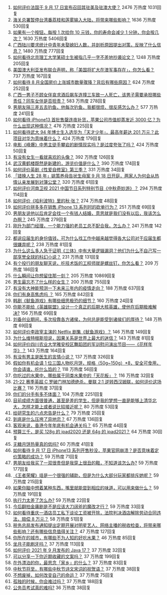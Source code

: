 1. [如何评价法国于 9 月 17 日宣布召回其驻美及驻澳大使？](https://www.zhihu.com/question/487541819) 2476 万热度 1031回复
1. [海关总署暂停台湾番荔枝和莲雾输入大陆，将带来哪些影响？](https://www.zhihu.com/question/487754914) 1636 万热度 530回复
1. [如果有一个按钮，每按 1 次给你 10 元钱，你的寿命会减少 1 分钟，你会按几次？](https://www.zhihu.com/question/384995742) 1630 万热度 5406回复
1. [广西陆川要求统计中青年未娶媳妇人数，并剖析原因提出对策，反映了什么信息？](https://www.zhihu.com/question/487602698) 1480 万热度 777回复
1. [如何看待北京理工大学某硕士生被指几乎一字不差地抄袭论文？](https://www.zhihu.com/question/487690998) 1248 万热度 205回复
1. [美国澳大利亚发布联合声明，称「美国将扩大在澳军事存在」，你怎么看？](https://www.zhihu.com/question/487441681) 737 万热度 167回复
1. [如何看待 8 月全国房价上涨城市数量骤降？背后有哪些原因？](https://www.zhihu.com/question/487149660) 624 万热度 252回复
1. [广西一男子不顾女伴哀求酒后飙车连撞三车致一人死亡，该男子需要承担哪些责任？同车女伴是否担责？](https://www.zhihu.com/question/487543080) 583 万热度 278回复
1. [男朋友隔三差五去钓鱼，他每次钓鱼，我都很烦，很反感怎么办？](https://www.zhihu.com/question/473937991) 577 万热度 241回复
1. [如何看待 iPhone13 首批售罄连夜补货，苹果公司市值却蒸发近 3000 亿？为什么出现这种情况？](https://www.zhihu.com/question/487572631) 476 万热度 225回复
1. [如何看待武大 94 年博士生入选华为「天才少年」，最高年薪达 201 万元？此项目对华为意味着什么？](https://www.zhihu.com/question/487671146) 424 万热度 179回复
1. [电影《峰爆》中男主徒手攀岩的剧情现实吗？是过度夸张了吗？](https://www.zhihu.com/question/487532203) 424 万热度 50回复
1. [有没有女生一看就喜欢的头像？](https://www.zhihu.com/question/410954554) 392 万热度 126回复
1. [武汉黄鹤楼既然是新建的，游览价值是什么？](https://www.zhihu.com/question/463692637) 390 万热度 174回复
1. [如何评价英剧《性爱自修室》第三季？](https://www.zhihu.com/question/487371776) 331 万热度 34回复
1. [「错换人生 28 年」姚策养母告状生母案 9 月 18 日开庭，两家人为何会从热情认亲发展到对簿公堂？](https://www.zhihu.com/question/487624066) 320 万热度 61回复
1. [如何评价河南卫视 2021 中国节日系列特别节目《中秋奇妙游》？](https://www.zhihu.com/question/487468979) 294 万热度 114回复
1. [如何评价《哈利波特》里的秋·张？](https://www.zhihu.com/question/438739182) 274 万热度 48回复
1. [如何评价拼多多在销售 iPhone 13 系列时的砍单行为？](https://www.zhihu.com/question/487572687) 251 万热度 69回复
1. [男朋友说他以后肯定会找一个有钱人结婚，意思就是我们没有以后，我该怎么办啊？](https://www.zhihu.com/question/484870415) 245 万热度 279回复
1. [刚升为部门经理，一个能力强的老员工总不配合我，怎么办？](https://www.zhihu.com/question/485879434) 241 万热度 142回复
1. [都说应届生的身份值钱，可为什么找工作中越来越觉得各大公司对于应届生都很嫌弃呢？](https://www.zhihu.com/question/478918702) 238 万热度 81回复
1. [为什么这么多人急于证明《三体》中有大量逻辑漏洞？他们为什么不自己写一部享誉全球的科幻小说？](https://www.zhihu.com/question/487432334) 231 万热度 131回复
1. [有个投行的朋友聊天说，吃技术饭的工程师就是螺丝钉，你怎么看？](https://www.zhihu.com/question/440620770) 209 万热度 186回复
1. [什么瞬间让你想留住那一刻？](https://www.zhihu.com/question/59120465) 205 万热度 10869回复
1. [男生最忘不了什么样的女生？](https://www.zhihu.com/question/320387789) 200 万热度 755回复
1. [有没有大神能预测一下未来三年内的疫情走向？](https://www.zhihu.com/question/478933195) 188 万热度 637回复
1. [你们有身高焦虑吗 ？](https://www.zhihu.com/question/479758563) 165 万热度 842回复
1. [韩剧《鱿鱼游戏》有哪些细思极恐的细节？](https://www.zhihu.com/question/487370520) 160 万热度 24回复
1. [你能不能给《英雄联盟》设计一个真正的后期大核英雄，使他在后期极难解决?](https://www.zhihu.com/question/478832598) 156 万热度 69回复
1. [刘备创业期间，多次投靠各方诸侯，为何总是能受到诸侯们的厚待？](https://www.zhihu.com/question/473259130) 148 万热度 69回复
1. [如何评价李政宰主演的 Netflix 剧集《鱿鱼游戏》？](https://www.zhihu.com/question/487370418) 146 万热度 149回复
1. [为什么维特根斯坦说，因果关系是世界上最大的迷信？](https://www.zhihu.com/question/64302676) 143 万热度 81回复
1. [如何评价四川农业大学雅安校区舞蹈团的军训慰问演出节目——《花样年华》？](https://www.zhihu.com/question/487656234) 143 万热度 164回复
1. [有没有男主是医生的言情小说？](https://www.zhihu.com/question/370530816) 137 万热度 326回复
1. [假如你有机会请 1 位三国人物吃月饼，规格（50g~150g）*8，安全可食用，你会请谁，吃什么馅的？](https://www.zhihu.com/question/487765397) 118 万热度 56回复
1. [你吃过的水果中，哪些属于同类水果中的「天花板」？](https://www.zhihu.com/question/475540509) 116 万热度 32回复
1. [21-22 赛季英超 C 罗破门林加德绝杀，曼联 2:1 逆转西汉姆联，如何评价这场比赛？](https://www.zhihu.com/question/487847991) 116 万热度 37回复
1. [你们的分手有多不体面？](https://www.zhihu.com/question/363689631) 104 万热度 2251回复
1. [目前成绩方面很普通，甚至是差的学生，但是我的梦想一直是能够上清华北大，怎样才能上或者说比较接近呢？](https://www.zhihu.com/question/481879333) 80 万热度 53回复
1. [给研究生的六点忠告是什么？](https://www.zhihu.com/question/486522815) 79 万热度 25回复
1. [到底是什么压垮了异地恋？](https://www.zhihu.com/question/479681398) 67 万热度 136回复
1. [客观来说，香港今年年底有机会通关吗？](https://www.zhihu.com/question/483806679) 65 万热度 44回复
1. [预算三千，是买 128g 的 ipad2020 还是 64g 的 ipad2021？](https://www.zhihu.com/question/487029928) 64 万热度 30回复
1. [无糖月饼热量真的低吗?](https://www.zhihu.com/question/486281536) 60 万热度 41回复
1. [如何看待 9 月 17 日 iPhone13 系列开售秒没，苹果官网崩溃？是否意味着定价策略的成功？](https://www.zhihu.com/question/487519729) 59 万热度 71回复
1. [男朋友给我买了一双很贵但是我穿上很丑的鞋，不知道该怎么办?](https://www.zhihu.com/question/486761628) 59 万热度 177回复
1. [《王者荣耀》瑶是一个很强的辅助，但是为什么大部分玩家都排斥她呢？](https://www.zhihu.com/question/486974153) 59 万热度 215回复
1. [如果你脑中想着某种东西，嘴里就能尝到相应的味道，可以用来做什么？](https://www.zhihu.com/question/479838289) 59 万热度 191回复
1. [执行力太差了怎么办?](https://www.zhihu.com/question/355253201) 59 万热度 22回复
1. [今后翻拍金庸剧是不是应该大刀阔斧的魔改才行？](https://www.zhihu.com/question/479938730) 59 万热度 33回复
1. [如何看待重庆一酒店员工私下谈论工资被开除，法院判决酒店解除劳动合同违法，赔偿 8 万元？](https://www.zhihu.com/question/486953469) 58 万热度 51回复
1. [税务总局发布通知提出定期开展对明星艺人、网络主播的税收检查，将带来哪些影响？还有哪些信息值得关注？](https://www.zhihu.com/question/487701637) 47 万热度 127回复
1. [你所在的城市，有哪些不为人知的好吃水果？](https://www.zhihu.com/question/484338729) 46 万热度 85回复
1. [坐月子能刷牙吗？](https://www.zhihu.com/question/486699310) 37 万热度 113回复
1. [如何评价 2021 年 9 月发布的 Java 17？](https://www.zhihu.com/question/481067247) 37 万热度 32回复
1. [可以分享一下你近期收藏的文案吗？](https://www.zhihu.com/question/469650894) 37 万热度 199回复
1. [在外漂泊的你，最思念「家乡」的什么？](https://www.zhihu.com/question/487637522) 37 万热度 83回复
1. [中秋节将至，有哪些中秋节诗文宋词的祝贺语？](https://www.zhihu.com/question/485000264) 37 万热度 38回复
1. [不想废掉，如何改变自己的命运？](https://www.zhihu.com/question/485794175) 37 万热度 75回复
1. [孤独的时候，你会难过吗？](https://www.zhihu.com/question/487121005) 37 万热度 188回复
1. [公务员考试真的难吗?](https://www.zhihu.com/question/486450647) 36 万热度 38回复